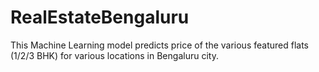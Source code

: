 # RealEstateBengaluru
This Machine Learning model predicts price of the various featured flats (1/2/3 BHK) for various locations in Bengaluru city. 
